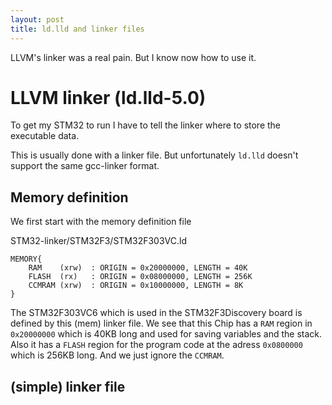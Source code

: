 ```yaml
---
layout: post
title: ld.lld and linker files
---
```


LLVM's linker was a real pain. But I know now how to use it.

# LLVM linker (ld.lld-5.0)

To get my STM32 to run I have to tell the linker where to store the executable data.

This is usually done with a linker file. But unfortunately `ld.lld` doesn't support the same gcc-linker format.

## Memory definition

We first start with the memory definition file

STM32-linker/STM32F3/STM32F303VC.ld
```
MEMORY{
	RAM    (xrw)  : ORIGIN = 0x20000000, LENGTH = 40K
	FLASH  (rx)   : ORIGIN = 0x08000000, LENGTH = 256K
	CCMRAM (xrw)  : ORIGIN = 0x10000000, LENGTH = 8K
}
```

The STM32F303VC6 which is used in the STM32F3Discovery board is defined by this (mem) linker file.
We see that this Chip has a `RAM` region in `0x20000000` which is 40KB long and used for saving variables and the stack.
Also it has a `FLASH` region for the program code at the adress `0x0800000` which is 256KB long.
And we just ignore the `CCMRAM`.

## (simple) linker file
